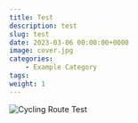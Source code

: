 ```yaml
---
title: Test
description: test
slug: test
date: 2023-03-06 00:00:00+0000
image: cover.jpg
categories:
    - Example Category
tags:
weight: 1
---
```

![Cycling Route](cover.png)
Test
